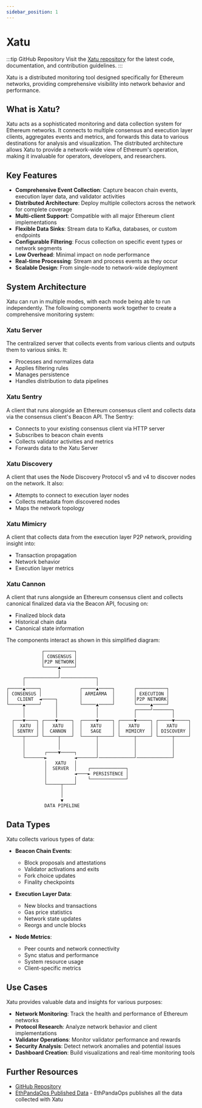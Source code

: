```yaml
---
sidebar_position: 1
---
```


# Xatu

:::tip GitHub Repository
Visit the [Xatu repository](https://github.com/ethpandaops/xatu) for the latest code, documentation, and contribution guidelines.
:::

Xatu is a distributed monitoring tool designed specifically for Ethereum networks, providing comprehensive visibility into network behavior and performance.

## What is Xatu?

Xatu acts as a sophisticated monitoring and data collection system for Ethereum networks. It connects to multiple consensus and execution layer clients, aggregates events and metrics, and forwards this data to various destinations for analysis and visualization. The distributed architecture allows Xatu to provide a network-wide view of Ethereum's operation, making it invaluable for operators, developers, and researchers.

## Key Features

- **Comprehensive Event Collection**: Capture beacon chain events, execution layer data, and validator activities
- **Distributed Architecture**: Deploy multiple collectors across the network for complete coverage
- **Multi-client Support**: Compatible with all major Ethereum client implementations
- **Flexible Data Sinks**: Stream data to Kafka, databases, or custom endpoints
- **Configurable Filtering**: Focus collection on specific event types or network segments
- **Low Overhead**: Minimal impact on node performance
- **Real-time Processing**: Stream and process events as they occur
- **Scalable Design**: From single-node to network-wide deployment

## System Architecture

Xatu can run in multiple modes, with each mode being able to run independently. The following components work together to create a comprehensive monitoring system:

### Xatu Server

The centralized server that collects events from various clients and outputs them to various sinks. It:
- Processes and normalizes data
- Applies filtering rules
- Manages persistence
- Handles distribution to data pipelines

### Xatu Sentry

A client that runs alongside an Ethereum consensus client and collects data via the consensus client's Beacon API. The Sentry:
- Connects to your existing consensus client via HTTP server
- Subscribes to beacon chain events
- Collects validator activities and metrics
- Forwards data to the Xatu Server

### Xatu Discovery

A client that uses the Node Discovery Protocol v5 and v4 to discover nodes on the network. It also:
- Attempts to connect to execution layer nodes
- Collects metadata from discovered nodes
- Maps the network topology

### Xatu Mimicry

A client that collects data from the execution layer P2P network, providing insight into:
- Transaction propagation
- Network behavior
- Execution layer metrics

### Xatu Cannon

A client that runs alongside an Ethereum consensus client and collects canonical finalized data via the Beacon API, focusing on:
- Finalized block data
- Historical chain data
- Canonical state information

The components interact as shown in this simplified diagram:

```
             ┌───────────┐
             │ CONSENSUS │
             │P2P NETWORK│
             └─────▲─────┘
                   │
      ┌────────────┘─────────────┐
      │                          │
┌─────▲─────┐              ┌─────▲─────┐       ┌───────────┐
│ CONSENSUS │              │ ARMIARMA  │       │ EXECUTION │
│   CLIENT  ◄─────┐        │           │       │P2P NETWORK│
└─────▲─────┘     │        └─────▲─────┘       └─────▲─────┘
      │           │              │             ┌─────┘───────┐
      │           │              │             │             │
  ┌───▼────┐ ┌────▼─────┐  ┌─────▼─────┐ ┌─────▼─────┐ ┌─────▼─────┐
  │  XATU  │ │   XATU   │  │   XATU    │ │   XATU    │ │   XATU    │
  │ SENTRY │ │  CANNON  │  │   SAGE    │ │  MIMICRY  │ │ DISCOVERY │
  └───┬────┘ └─────┬────┘  └─────┬─────┘ └─────┬─────┘ └─────┬─────┘
      │            │             │             │             │
      │            │             │             │             │
      │       ┌────▼─────┐       │             │             │
      └───────►          ◄───────┘─────────────┘─────────────┘
              │   XATU   │
              │  SERVER  │    ┌─────────────┐
              │          ◄────► PERSISTENCE │
              │          │    └─────────────┘
              └─────┬────┘
                    │
                    │
                    ▼
              DATA PIPELINE
```

## Data Types

Xatu collects various types of data:

- **Beacon Chain Events**:
  - Block proposals and attestations
  - Validator activations and exits
  - Fork choice updates
  - Finality checkpoints

- **Execution Layer Data**:
  - New blocks and transactions
  - Gas price statistics
  - Network state updates
  - Reorgs and uncle blocks

- **Node Metrics**:
  - Peer counts and network connectivity
  - Sync status and performance
  - System resource usage
  - Client-specific metrics

## Use Cases

Xatu provides valuable data and insights for various purposes:

- **Network Monitoring**: Track the health and performance of Ethereum networks
- **Protocol Research**: Analyze network behavior and client implementations
- **Validator Operations**: Monitor validator performance and rewards
- **Security Analysis**: Detect network anomalies and potential issues
- **Dashboard Creation**: Build visualizations and real-time monitoring tools

## Further Resources

- [GitHub Repository](https://github.com/ethpandaops/xatu)
- [EthPandaOps Published Data](https://ethpandaops.io/data/xatu/) - EthPandaOps publishes all the data collected with Xatu 
